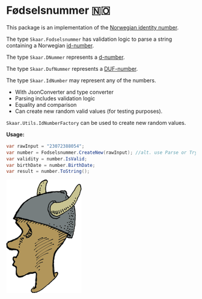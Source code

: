 Fødselsnummer 🇳🇴
===

This package is an implementation of the
[Norwegian identity number](https://en.wikipedia.org/wiki/National_identity_number_(Norway)).

The type `Skaar.Fodselsnummer` has validation logic to parse
a string containing a Norwegian [id-number](https://en.wikipedia.org/wiki/National_identity_number_(Norway)).

The type `Skaar.DNummer` represents a [d-number](https://www.skatteetaten.no/en/person/national-registry/identitetsnummer/d-nummer/).

The type `Skaar.DufNummer` represents a [DUF-number](https://www.udi.no/en/word-definitions/duf-number/).

The type `Skaar.IdNumber` may represent any of the numbers.

- With JsonConverter and type converter
- Parsing includes validation logic
- Equality and comparison
- Can create new random valid values (for testing purposes).

`Skaar.Utils.IdNumberFactory` can be used to create new random values. 


**Usage:**
```C#
var rawInput = "23072388054";
var number = Fodselsnummer.CreateNew(rawInput); //alt. use Parse or TryParse
var validity = number.IsValid;
var birthDate = number.BirthDate;
var result = number.ToString();
```
<img alt="icon" style="width: 200px;" src="https://raw.githubusercontent.com/oyms/NorwegianTypes/refs/heads/main/.idea/.idea.Skaar.NorwegianTypes/.idea/icon.svg" />
